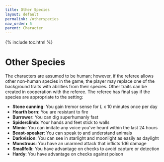 ```yaml
---
title: Other Species
layout: default
permalink: /otherspecies
nav_order: 5
parent: Character
---
```

{% include toc.html %}

# Other Species

The characters are assumed to be human; however, if the referee allows other non-human species in the game, the player may replace one of the background traits with abilities from their species. Other traits can be created in cooperation with the referee. The referee has final say if the species are appropriate to the setting: 

- **Stone cunning**: You gain tremor sense for *L* x 10 minutes once per day
- **Hearth born**: You are resistant to fire
- **Burrower**: You can dig superhumanly fast
- **Spiderclimb**: Your hands and feet stick to walls
- **Mimic**: You can imitate any voice you've heard within the last 24 hours
- **Beast-speaker**: You can speak to and understand animals
- **Darkvision**: You can see in starlight and moonlight as easily as daylight
- **Monstrous**: You have an unarmed attack that inflicts 1d6 damage
- **Smallfolk**: You have advantage on checks to avoid capture or detection
- **Hardy**: You have advantage on checks against poison